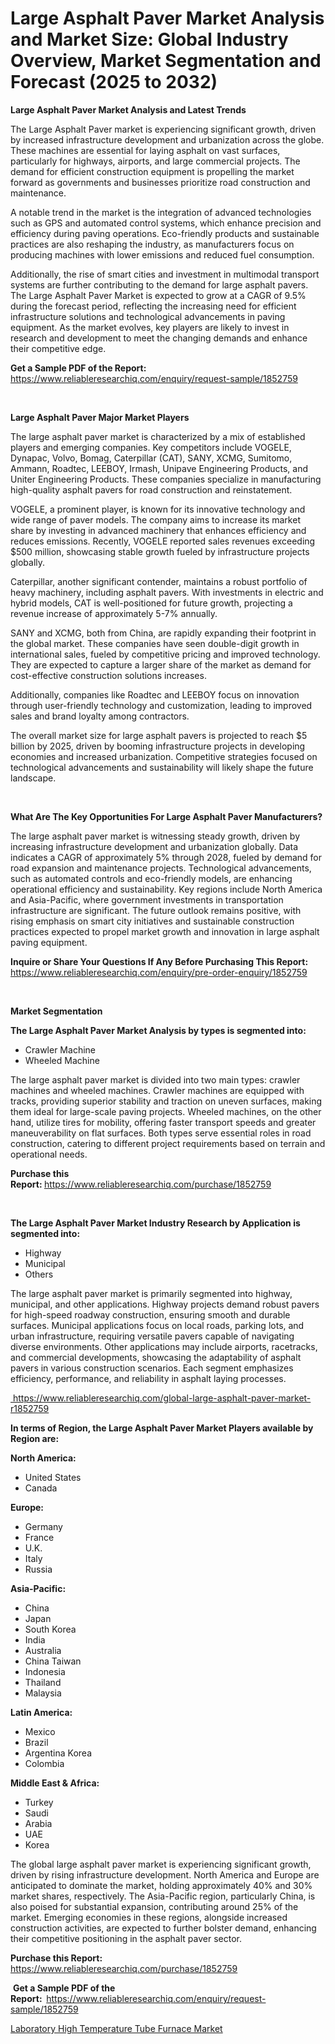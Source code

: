 <p><h1>Large Asphalt Paver Market Analysis and Market Size: Global Industry Overview, Market Segmentation and Forecast (2025 to 2032)</h1></p><p><strong>Large Asphalt Paver Market Analysis and Latest Trends</strong></p>
<p><p>The Large Asphalt Paver market is experiencing significant growth, driven by increased infrastructure development and urbanization across the globe. These machines are essential for laying asphalt on vast surfaces, particularly for highways, airports, and large commercial projects. The demand for efficient construction equipment is propelling the market forward as governments and businesses prioritize road construction and maintenance.</p><p>A notable trend in the market is the integration of advanced technologies such as GPS and automated control systems, which enhance precision and efficiency during paving operations. Eco-friendly products and sustainable practices are also reshaping the industry, as manufacturers focus on producing machines with lower emissions and reduced fuel consumption. </p><p>Additionally, the rise of smart cities and investment in multimodal transport systems are further contributing to the demand for large asphalt pavers. The Large Asphalt Paver Market is expected to grow at a CAGR of 9.5% during the forecast period, reflecting the increasing need for efficient infrastructure solutions and technological advancements in paving equipment. As the market evolves, key players are likely to invest in research and development to meet the changing demands and enhance their competitive edge.</p></p>
<p><strong>Get a Sample PDF of the Report:&nbsp;</strong> <a href="https://www.reliableresearchiq.com/enquiry/request-sample/1852759?utm_campaign=2282&utm_medium=2&utm_source=Github&utm_content=ia&utm_term=12042025&utm_id=large-asphalt-paver">https://www.reliableresearchiq.com/enquiry/request-sample/1852759</a></p>
<p>&nbsp;</p>
<p><strong>Large Asphalt Paver Major Market Players</strong></p>
<p><p>The large asphalt paver market is characterized by a mix of established players and emerging companies. Key competitors include VOGELE, Dynapac, Volvo, Bomag, Caterpillar (CAT), SANY, XCMG, Sumitomo, Ammann, Roadtec, LEEBOY, Irmash, Unipave Engineering Products, and Uniter Engineering Products. These companies specialize in manufacturing high-quality asphalt pavers for road construction and reinstatement.</p><p>VOGELE, a prominent player, is known for its innovative technology and wide range of paver models. The company aims to increase its market share by investing in advanced machinery that enhances efficiency and reduces emissions. Recently, VOGELE reported sales revenues exceeding $500 million, showcasing stable growth fueled by infrastructure projects globally.</p><p>Caterpillar, another significant contender, maintains a robust portfolio of heavy machinery, including asphalt pavers. With investments in electric and hybrid models, CAT is well-positioned for future growth, projecting a revenue increase of approximately 5-7% annually.</p><p>SANY and XCMG, both from China, are rapidly expanding their footprint in the global market. These companies have seen double-digit growth in international sales, fueled by competitive pricing and improved technology. They are expected to capture a larger share of the market as demand for cost-effective construction solutions increases.</p><p>Additionally, companies like Roadtec and LEEBOY focus on innovation through user-friendly technology and customization, leading to improved sales and brand loyalty among contractors.</p><p>The overall market size for large asphalt pavers is projected to reach $5 billion by 2025, driven by booming infrastructure projects in developing economies and increased urbanization. Competitive strategies focused on technological advancements and sustainability will likely shape the future landscape.</p></p>
<p>&nbsp;</p>
<p><strong>What Are The Key Opportunities For Large Asphalt Paver Manufacturers?</strong></p>
<p><p>The large asphalt paver market is witnessing steady growth, driven by increasing infrastructure development and urbanization globally. Data indicates a CAGR of approximately 5% through 2028, fueled by demand for road expansion and maintenance projects. Technological advancements, such as automated controls and eco-friendly models, are enhancing operational efficiency and sustainability. Key regions include North America and Asia-Pacific, where government investments in transportation infrastructure are significant. The future outlook remains positive, with rising emphasis on smart city initiatives and sustainable construction practices expected to propel market growth and innovation in large asphalt paving equipment.</p></p>
<p><strong>Inquire or Share Your Questions If Any Before Purchasing This Report:</strong> <a href="https://www.reliableresearchiq.com/enquiry/pre-order-enquiry/1852759?utm_campaign=2282&utm_medium=2&utm_source=Github&utm_content=ia&utm_term=12042025&utm_id=large-asphalt-paver">https://www.reliableresearchiq.com/enquiry/pre-order-enquiry/1852759</a></p>
<p>&nbsp;</p>
<p><strong>Market Segmentation</strong></p>
<p><strong>The Large Asphalt Paver Market Analysis by types is segmented into:</strong></p>
<p><ul><li>Crawler Machine</li><li>Wheeled Machine</li></ul></p>
<p><p>The large asphalt paver market is divided into two main types: crawler machines and wheeled machines. Crawler machines are equipped with tracks, providing superior stability and traction on uneven surfaces, making them ideal for large-scale paving projects. Wheeled machines, on the other hand, utilize tires for mobility, offering faster transport speeds and greater maneuverability on flat surfaces. Both types serve essential roles in road construction, catering to different project requirements based on terrain and operational needs.</p></p>
<p><strong>Purchase this Report:&nbsp;</strong><a href="https://www.reliableresearchiq.com/purchase/1852759?utm_campaign=2282&utm_medium=2&utm_source=Github&utm_content=ia&utm_term=12042025&utm_id=large-asphalt-paver">https://www.reliableresearchiq.com/purchase/1852759</a></p>
<p>&nbsp;</p>
<p><strong>The Large Asphalt Paver Market Industry Research by Application is segmented into:</strong></p>
<p><ul><li>Highway</li><li>Municipal</li><li>Others</li></ul></p>
<p><p>The large asphalt paver market is primarily segmented into highway, municipal, and other applications. Highway projects demand robust pavers for high-speed roadway construction, ensuring smooth and durable surfaces. Municipal applications focus on local roads, parking lots, and urban infrastructure, requiring versatile pavers capable of navigating diverse environments. Other applications may include airports, racetracks, and commercial developments, showcasing the adaptability of asphalt pavers in various construction scenarios. Each segment emphasizes efficiency, performance, and reliability in asphalt laying processes.</p></p>
<p><a href="https://www.reliableresearchiq.com/global-large-asphalt-paver-market-r1852759?utm_campaign=2282&utm_medium=2&utm_source=Github&utm_content=ia&utm_term=12042025&utm_id=large-asphalt-paver">&nbsp;https://www.reliableresearchiq.com/global-large-asphalt-paver-market-r1852759</a></p>
<p><strong>In terms of Region, the Large Asphalt Paver Market Players available by Region are:</strong></p>
<p>
    <p> <strong> North America: </strong>
        <ul>
            <li>United States</li>
            <li>Canada</li>
        </ul>
        </p> 
    <p> <strong> Europe: </strong>
        <ul>
            <li>Germany</li>
            <li>France</li>
            <li>U.K.</li>
            <li>Italy</li>
            <li>Russia</li>
        </ul>
        </p> 
    <p> <strong> Asia-Pacific: </strong>
        <ul>
            <li>China</li>
            <li>Japan</li>
            <li>South Korea</li>
            <li>India</li>
            <li>Australia</li>
            <li>China Taiwan</li>
            <li>Indonesia</li>
            <li>Thailand</li>
            <li>Malaysia</li>
        </ul>
        </p> 
    <p> <strong> Latin America: </strong>
        <ul>
            <li>Mexico</li>
            <li>Brazil</li>
            <li>Argentina Korea</li>
            <li>Colombia</li>
        </ul>
        </p> 
    <p> <strong> Middle East & Africa: </strong>
        <ul>
            <li>Turkey</li>
            <li>Saudi</li>
            <li>Arabia</li>
            <li>UAE</li>
            <li>Korea</li>
        </ul>
    </p>
    </p>
<p><p>The global large asphalt paver market is experiencing significant growth, driven by rising infrastructure development. North America and Europe are anticipated to dominate the market, holding approximately 40% and 30% market shares, respectively. The Asia-Pacific region, particularly China, is also poised for substantial expansion, contributing around 25% of the market. Emerging economies in these regions, alongside increased construction activities, are expected to further bolster demand, enhancing their competitive positioning in the asphalt paver sector.</p></p>
<p><strong>Purchase this Report: </strong><a href="https://www.reliableresearchiq.com/purchase/1852759?utm_campaign=2282&utm_medium=2&utm_source=Github&utm_content=ia&utm_term=12042025&utm_id=large-asphalt-paver">https://www.reliableresearchiq.com/purchase/1852759</a></p>
<p>&nbsp;<strong>Get a Sample PDF of the Report:&nbsp;&nbsp;</strong><a href="https://www.reliableresearchiq.com/enquiry/request-sample/1852759?utm_campaign=2282&utm_medium=2&utm_source=Github&utm_content=ia&utm_term=12042025&utm_id=large-asphalt-paver">https://www.reliableresearchiq.com/enquiry/request-sample/1852759</a></p>
<p><strong></strong></p>
<p><p><a href="https://github.com/FahadAhmed223/Market-Research-Report-List-2/blob/main/laboratory-high-temperature-tube-furnace-market.md?utm_campaign=2282&utm_medium=2&utm_source=Github&utm_content=ia&utm_term=12042025&utm_id=large-asphalt-paver">Laboratory High Temperature Tube Furnace Market</a></p></p>